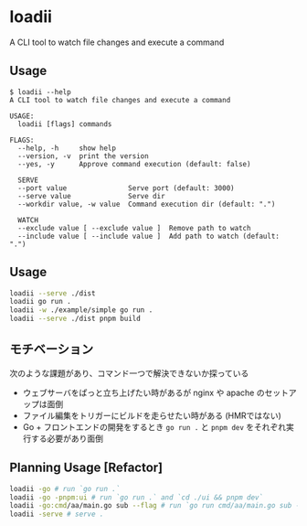 # loadii
A CLI tool to watch file changes and execute a command

## Usage
```console
$ loadii --help
A CLI tool to watch file changes and execute a command

USAGE:
  loadii [flags] commands

FLAGS:
  --help, -h     show help
  --version, -v  print the version
  --yes, -y      Approve command execution (default: false)

  SERVE
  --port value               Serve port (default: 3000)
  --serve value              Serve dir
  --workdir value, -w value  Command execution dir (default: ".")

  WATCH
  --exclude value [ --exclude value ]  Remove path to watch
  --include value [ --include value ]  Add path to watch (default: ".")

```

## Usage
```bash
loadii --serve ./dist
loadii go run .
loadii -w ./example/simple go run .
loadii --serve ./dist pnpm build
```

## モチベーション
次のような課題があり、コマンド一つで解決できないか探っている
- ウェブサーバをぱっと立ち上げたい時があるが nginx や apache のセットアップは面倒
- ファイル編集をトリガーにビルドを走らせたい時がある (HMRではない)
- Go + フロントエンドの開発をするとき `go run .` と `pnpm dev` をそれぞれ実行する必要があり面倒

## Planning Usage [Refactor]
```bash
loadii -go # run `go run .`
loadii -go -pnpm:ui # run `go run .` and `cd ./ui && pnpm dev`
loadii -go:cmd/aa/main.go sub --flag # run `go run cmd/aa/main.go sub --flag`
loadii -serve # serve .
```
